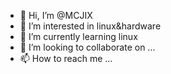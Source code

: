 - 👋 Hi, I’m @MCJIX
- 👀 I’m interested in linux&hardware 
- 🌱 I’m currently learning linux
- 💞️ I’m looking to collaborate on ...
- 📫 How to reach me ...

<!---
MCJIX/MCJIX is a ✨ special ✨ repository because its `README.md` (this file) appears on your GitHub profile.
You can click the Preview link to take a look at your changes.
--->

